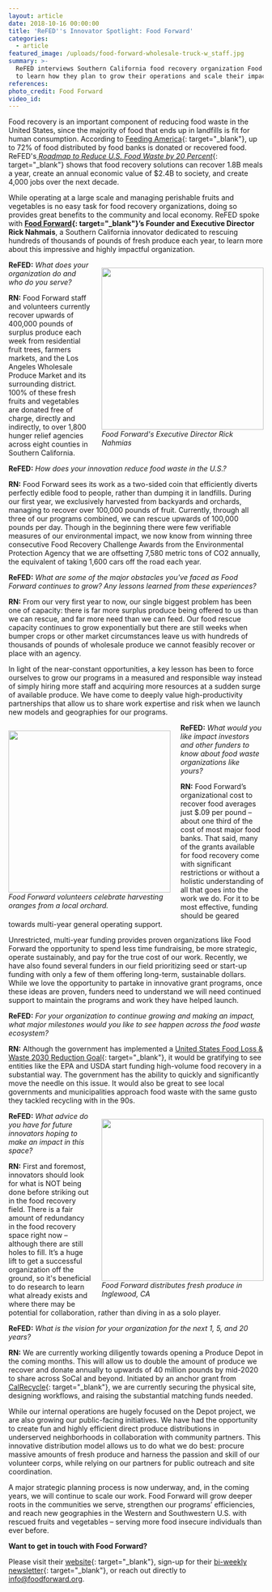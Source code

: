 ```yaml
---
layout: article
date: 2018-10-16 00:00:00
title: 'ReFED''s Innovator Spotlight: Food Forward'
categories:
  - article
featured_image: /uploads/food-forward-wholesale-truck-w_staff.jpg
summary: >-
  ReFED interviews Southern California food recovery organization Food Forward
  to learn how they plan to grow their operations and scale their impact.
references:
photo_credit: Food Forward
video_id:
---
```


Food recovery is an important component of reducing food waste in the United States, since the majority of food that ends up in landfills is fit for human consumption. According to [Feeding America](https://www.feedingamerica.org/){: target="_blank"}, up to 72% of food distributed by food banks is donated or recovered food. ReFED's[ *Roadmap to Reduce U.S. Food Waste by 20 Percent*](https://www.refed.com/downloads/ReFED_Report_2016.pdf){: target="_blank"} shows that food recovery solutions can recover 1.8B meals a year, create an annual economic value of $2.4B to society, and create 4,000 jobs over the next decade.

While operating at a large scale and managing perishable fruits and vegetables is no easy task for food recovery organizations, doing so provides great benefits to the community and local economy. ReFED spoke with **[Food Forward](https://foodforward.org/){: target="_blank"}’s Founder and Executive Director Rick Nahmais**, a Southern California innovator dedicated to rescuing hundreds of thousands of pounds of fresh produce each year, to learn more about this impressive and highly impactful organization.

<div style="width:320px; float:right; margin-left:20px;"><p><img style="width:320px; height:auto;" src="/uploads/ricknahmias-photo.jpg" /><br /><em>Food Forward's Executive Director Rick Nahmias</em></p></div>

**ReFED:** *What does your organization do and who do you serve?*

**RN:** Food Forward staff and volunteers currently recover upwards of 400,000 pounds of surplus produce each week from residential fruit trees, farmers markets, and the Los Angeles Wholesale Produce Market and its surrounding district. 100% of these fresh fruits and vegetables are donated free of charge, directly and indirectly, to over 1,800 hunger relief agencies across eight counties in Southern California.

**ReFED:** *How does your innovation reduce food waste in the U.S.?*

**RN:** Food Forward sees its work as a two-sided coin that efficiently diverts perfectly edible food to people, rather than dumping it in landfills. During our first year, we exclusively harvested from backyards and orchards, managing to recover over 100,000 pounds of fruit. Currently, through all three of our programs combined, we can rescue upwards of 100,000 pounds per day. Though in the beginning there were few verifiable measures of our environmental impact, we now know from winning three consecutive Food Recovery Challenge Awards from the Environmental Protection Agency that we are offsetting 7,580 metric tons of CO2 annually, the equivalent of taking 1,600 cars off the road each year.

**ReFED:** *What are some of the major obstacles you've faced as Food Forward continues to grow? Any lessons learned from these experiences?*

**RN:** From our very first year to now, our single biggest problem has been one of capacity: there is far more surplus produce being offered to us than we can rescue, and far more need than we can feed. Our food rescue capacity continues to grow exponentially but there are still weeks when bumper crops or other market circumstances leave us with hundreds of thousands of pounds of wholesale produce we cannot feasibly recover or place with an agency.

In light of the near-constant opportunities, a key lesson has been to force ourselves to grow our programs in a measured and responsible way instead of simply hiring more staff and acquiring more resources at a sudden surge of available produce. We have come to deeply value high-productivity partnerships that allow us to share work expertise and risk when we launch new models and geographies for our programs.

<div style="width:320px; float:left; margin-right:20px;"><p><img style="width:320px; height:auto;" src="/uploads/huntington-gardens---backyard-harvest-1.jpg" /><br /><em>Food Forward volunteers celebrate harvesting oranges from a local orchard.</em></p></div>

**ReFED:** *What would you like impact investors and other funders to know about food waste organizations like yours?*

**RN:** Food Forward’s organizational cost to recover food averages just $.09 per pound – about one third of the cost of most major food banks. That said, many of the grants available for food recovery come with significant restrictions or without a holistic understanding of all that goes into the work we do. For it to be most effective, funding should be geared towards multi-year general operating support.

Unrestricted, multi-year funding provides proven organizations like Food Forward the opportunity to spend less time fundraising, be more strategic, operate sustainably, and pay for the true cost of our work. Recently, we have also found several funders in our field prioritizing seed or start-up funding with only a few of them offering long-term, sustainable dollars. While we love the opportunity to partake in innovative grant programs, once these ideas are proven, funders need to understand we will need continued support to maintain the programs and work they have helped launch.

**ReFED:** *For your organization to continue growing and making an impact, what major milestones would you like to see happen across the food waste ecosystem?*

**RN:** Although the government has implemented a [United States Food Loss & Waste 2030 Reduction Goal](https://www.epa.gov/sustainable-management-food/united-states-2030-food-loss-and-waste-reduction-goal){: target="_blank"}, it would be gratifying to see entities like the EPA and USDA start funding high-volume food recovery in a substantial way. The government has the ability to quickly and significantly move the needle on this issue. It would also be great to see local governments and municipalities approach food waste with the same gusto they tackled recycling with in the 90s.

<div style="width:320px; float:right; margin-left:20px;"><p><img style="width:320px; height:auto;" src="/uploads/inglewood-distribution---food-forward-1.jpg" /><br /><em>Food Forward distributes fresh produce in Inglewood, CA</em></p></div>

**ReFED:** *What advice do you have for future innovators hoping to make an impact in this space?*

**RN:** First and foremost, innovators should look for what is NOT being done before striking out in the food recovery field. There is a fair amount of redundancy in the food recovery space right now – although there are still holes to fill. It’s a huge lift to get a successful organization off the ground, so it's beneficial to do research to learn what already exists and where there may be potential for collaboration, rather than diving in as a solo player.

**ReFED:** *What is the vision for your organization for the next 1, 5, and 20 years?*

**RN:** We are currently working diligently towards opening a Produce Depot in the coming months. This will allow us to double the amount of produce we recover and donate annually to upwards of 40 million pounds by mid-2020 to share across SoCal and beyond. Initiated by an anchor grant from [CalRecycle](https://www.calrecycle.ca.gov/){: target="_blank"}, we are currently securing the physical site, designing workflows, and raising the substantial matching funds needed.

While our internal operations are hugely focused on the Depot project, we are also growing our public-facing initiatives. We have had the opportunity to create fun and highly efficient direct produce distributions in underserved neighborhoods in collaboration with community partners. This innovative distribution model allows us to do what we do best: procure massive amounts of fresh produce and harness the passion and skill of our volunteer corps, while relying on our partners for public outreach and site coordination.

A major strategic planning process is now underway, and, in the coming years, we will continue to scale our work. Food Forward will grow deeper roots in the communities we serve, strengthen our programs’ efficiencies, and reach new geographies in the Western and Southwestern U.S. with rescued fruits and vegetables – serving more food insecure individuals than ever before.

**Want to get in touch with Food Forward?**

Please visit their [website](https://www.foodforward.org){: target="_blank"}, sign-up for their [bi-weekly newsletter](https://foodforward.org/signup){: target="_blank"}, or reach out directly to [info@foodforward.org](mailto:info@foodforward.org).